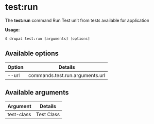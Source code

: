 # test:run
The **test:run** command Run Test unit from tests available for application

**Usage:**
```
$ drupal test:run [arguments] [options] 
```

## Available options
Option | Details
-------|-------------
--url | commands.test.run.arguments.url

## Available arguments
Argument | Details
---------|-------------
test-class | Test Class
